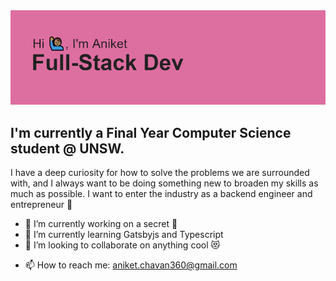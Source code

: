 <img title="Header" alt="Hi, My name is Aniket!" src="/header.png">

## I'm currently a Final Year Computer Science student @ UNSW. 
I have a deep curiosity for how to solve the problems we are surrounded with, and I always want to be doing something new to broaden my skills as much as possible. I want to enter the industry as a backend engineer and entrepreneur 🌆

- 🔭 I’m currently working on a secret 🤫
- 🌱 I’m currently learning Gatsbyjs and Typescript
- 👯 I’m looking to collaborate on anything cool 😻
<!-- - 🤔 I’m looking for help with ... 
- 💬 Ask me about ... -->
- 📫 How to reach me: aniket.chavan360@gmail.com
